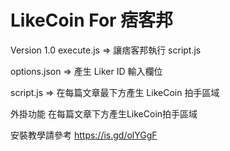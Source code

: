 # LikeCoin For 痞客邦
Version 1.0
execute.js => 讓痞客邦執行 script.js

options.json => 產生 Liker ID 輸入欄位

script.js => 在每篇文章最下方產生 LikeCoin 拍手區域

外掛功能
在每篇文章下方產生LikeCoin拍手區域

安裝教學請參考
https://is.gd/olYGgF
